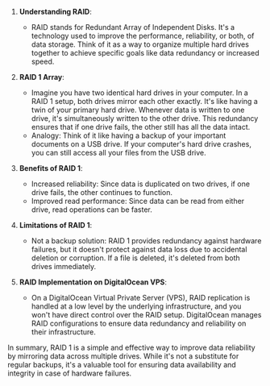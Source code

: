 1. **Understanding RAID**:
   - RAID stands for Redundant Array of Independent Disks. It's a technology used to improve the performance, reliability, or both, of data storage. Think of it as a way to organize multiple hard drives together to achieve specific goals like data redundancy or increased speed.

2. **RAID 1 Array**:
   - Imagine you have two identical hard drives in your computer. In a RAID 1 setup, both drives mirror each other exactly. It's like having a twin of your primary hard drive. Whenever data is written to one drive, it's simultaneously written to the other drive. This redundancy ensures that if one drive fails, the other still has all the data intact.
   - Analogy: Think of it like having a backup of your important documents on a USB drive. If your computer's hard drive crashes, you can still access all your files from the USB drive.

3. **Benefits of RAID 1**:
   - Increased reliability: Since data is duplicated on two drives, if one drive fails, the other continues to function.
   - Improved read performance: Since data can be read from either drive, read operations can be faster.

4. **Limitations of RAID 1**:
   - Not a backup solution: RAID 1 provides redundancy against hardware failures, but it doesn't protect against data loss due to accidental deletion or corruption. If a file is deleted, it's deleted from both drives immediately.

5. **RAID Implementation on DigitalOcean VPS**:
   - On a DigitalOcean Virtual Private Server (VPS), RAID replication is handled at a low level by the underlying infrastructure, and you won't have direct control over the RAID setup. DigitalOcean manages RAID configurations to ensure data redundancy and reliability on their infrastructure.

In summary, RAID 1 is a simple and effective way to improve data reliability by mirroring data across multiple drives. While it's not a substitute for regular backups, it's a valuable tool for ensuring data availability and integrity in case of hardware failures.